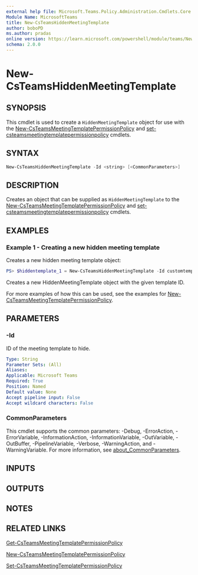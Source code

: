 ```yaml
---
external help file: Microsoft.Teams.Policy.Administration.Cmdlets.Core.dll-Help.xml
Module Name: MicrosoftTeams
title: New-CsTeamsHiddenMeetingTemplate
author: boboPD
ms.author: pradas
online version: https://learn.microsoft.com/powershell/module/teams/New-CsTeamsHiddenMeetingTemplate
schema: 2.0.0
---
```


# New-CsTeamsHiddenMeetingTemplate

## SYNOPSIS
This cmdlet is used to create a `HiddenMeetingTemplate` object for use with the [New-CsTeamsMeetingTemplatePermissionPolicy](https://learn.microsoft.com/powershell/module/teams/new-csteamsmeetingtemplatepermissionpolicy) and [set-csteamsmeetingtemplatepermissionpolicy](set-csteamsmeetingtemplatepermissionpolicy) cmdlets.

## SYNTAX

```powershell
New-CsTeamsHiddenMeetingTemplate -Id <string> [<CommonParameters>]
```

## DESCRIPTION

Creates an object that can be supplied as `HiddenMeetingTemplate` to the [New-CsTeamsMeetingTemplatePermissionPolicy](https://learn.microsoft.com/powershell/module/teams/new-csteamsmeetingtemplatepermissionpolicy) and [set-csteamsmeetingtemplatepermissionpolicy](set-csteamsmeetingtemplatepermissionpolicy) cmdlets.

## EXAMPLES

### Example 1 - Creating a new hidden meeting template

Creates a new hidden meeting template object:

```powershell
PS> $hiddentemplate_1 = New-CsTeamsHiddenMeetingTemplate -Id customtemplate_9ab0014a-bba4-4ad6-b816-0b42104b5056
```

Creates a new HiddenMeetingTemplate object with the given template ID.

For more examples of how this can be used, see the examples for [New-CsTeamsMeetingTemplatePermissionPolicy](https://learn.microsoft.com/powershell/module/teams/new-csteamsmeetingtemplatepermissionpolicy).

## PARAMETERS

### -Id

ID of the meeting template to hide.

```yaml
Type: String
Parameter Sets: (All)
Aliases:
Applicable: Microsoft Teams
Required: True
Position: Named
Default value: None
Accept pipeline input: False
Accept wildcard characters: False
```

### CommonParameters
This cmdlet supports the common parameters: -Debug, -ErrorAction, -ErrorVariable, -InformationAction, -InformationVariable, -OutVariable, -OutBuffer, -PipelineVariable, -Verbose, -WarningAction, and -WarningVariable. For more information, see [about_CommonParameters](https://go.microsoft.com/fwlink/?LinkID=113216).

## INPUTS

## OUTPUTS

## NOTES

## RELATED LINKS
[Get-CsTeamsMeetingTemplatePermissionPolicy](https://learn.microsoft.com/powershell/module/teams/get-csteamsmeetingtemplatepermissionpolicy)

[New-CsTeamsMeetingTemplatePermissionPolicy](https://learn.microsoft.com/powershell/module/teams/new-csteamsmeetingtemplatepermissionpolicy)

[Set-CsTeamsMeetingTemplatePermissionPolicy](https://learn.microsoft.com/powershell/module/teams/set-csteamsmeetingtemplatepermissionpolicy)
